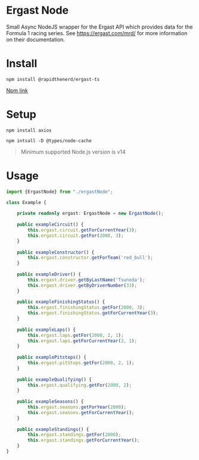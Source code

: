 # Ergast Node

Small Async NodeJS wrapper for the Ergast API which provides data for the Formula 1 racing series.
See https://ergast.com/mrd/ for more information on their documentation.

# Install

`npm install @rapidthenerd/ergast-ts`

[Npm link](https://www.npmjs.com/package/@rapidthenerd/ergast-ts?activeTab=readme)

# Setup

`npm install axios`

`npm intsall -D @types/node-cache`

> Minimum supported Node.js version is v14

# Usage

```typescript
import {ErgastNode} from "./ergastNode";

class Example {
    
    private readonly ergast: ErgastNode = new ErgastNode();
    
    public exampleCircuit() {
        this.ergast.circuit.getForCurrentYear(3);
        this.ergast.circuit.getFor(2000, 3);
    }
    
    public exampleConstructor() {
        this.ergast.constructor.getForTeam('red_bull');
    }
    
    public exampleDriver() {
        this.ergast.driver.getByLastName('Tsunoda');
        this.ergast.driver.getByDriverNumber(33);
    }
    
    public exampleFinishingStatus() {
        this.ergast.finishingStatus.getFor(2000, 3);
        this.ergast.finishingStatus.getForCurrentYear(3);
    }
    
    public exampleLaps() {
        this.ergast.laps.getFor(2000, 2, 1);
        this.ergast.laps.getForCurrentYear(2, 1);
    }
    
    public examplePitstops() {
        this.ergast.pitStops.getFor(2000, 2, 1);
    }
    
    public exampleQualifying() {
        this.ergast.qualifying.getFor(2000, 2);
    }
    
    public exampleSeasons() {
        this.ergast.seasons.getForYear(2000);
        this.ergast.seasons.getForCurrentYear();
    }
    
    public exampleStandings() {
        this.ergast.standings.getFor(2000);
        this.ergast.standings.getForCurrentYear();
    }
}
```